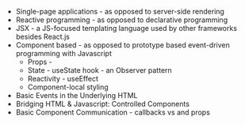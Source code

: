 
- Single-page applications - as opposed to server-side rendering
- Reactive programming - as opposed to declarative programming
- JSX - a JS-focused templating language used by other frameworks besides React.js
- Component based - as opposed to prototype based event-driven programming with Javascript
	- Props - 
	- State - useState hook - an Observer pattern
	- Reactivity - useEffect 
	- Component-local styling
- Basic Events in the Underlying HTML
- Bridging HTML &  Javascript: Controlled Components
- Basic Component Communication - callbacks vs and props



